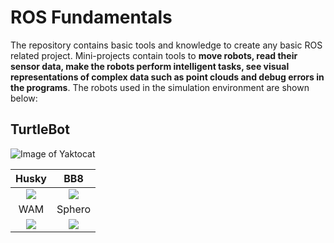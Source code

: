 # ROS Fundamentals




The repository contains basic tools and knowledge to create any basic ROS related project. Mini-projects contain tools to **move robots, read their sensor data, make the robots perform intelligent tasks, see visual representations of complex data such as point clouds and debug errors in the programs**. The robots used in the simulation environment are shown below: 

## TurtleBot 
![Image of Yaktocat](https://drive.google.com/uc?export=view&id=1WkIG7bz7hdOl1POaJ8P30OExIrhvJW-x)



 Husky             |   BB8
:-------------------------:|:-------------------------:
![](https://drive.google.com/uc?export=view&id=1KAR9uLcve2wxevMfv531dsoVSB6YD21U)  |  ![](https://drive.google.com/uc?export=view&id=1d7HkH70BLgri-2KHplJe9obEkYuqOnFp/)
 WAM             |   Sphero
![](https://drive.google.com/uc?export=view&id=1WkIG7bz7hdOl1POaJ8P30OExIrhvJW-x)  |  ![](https://drive.google.com/uc?export=view&id=1KAR9uLcve2wxevMfv531dsoVSB6YD21U)
